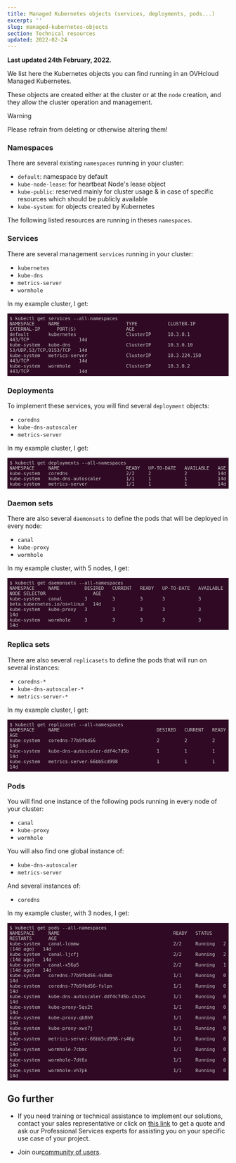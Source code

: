 ```yaml
---
title: Managed Kubernetes objects (services, deployments, pods...)
excerpt: ''
slug: managed-kubernetes-objects
section: Technical resources
updated: 2022-02-24
---
```


<style>
 pre {
     font-size: 14px;
 }
 pre.console {
   background-color: #300A24; 
   color: #ccc;
   font-family: monospace;
   padding: 5px;
   margin-bottom: 5px;
 }
 pre.console code {
   border: solid 0px transparent;
   font-family: monospace !important;
   font-size: 0.75em;
   color: #ccc;
 }
 .small {
     font-size: 0.75em;
 }
</style>

**Last updated 24th February, 2022.**

We list here the Kubernetes objects you can find running in an OVHcloud Managed Kubernetes.

These objects are created either at the cluster or at the `node` creation, and they allow the cluster operation and management.

> [!warning]
> Please refrain from deleting or otherwise altering them!


### Namespaces

There are several existing `namespaces` running in your cluster:

- `default`: namespace by default
- `kube-node-lease`: for heartbeat Node's lease object
- `kube-public`: reserved mainly for cluster usage & in case of specific resources which should be publicly available
- `kube-system`: for objects created by Kubernetes

The following listed resources are running in theses `namespaces`.

### Services

There are several management `services` running in your cluster:

- `kubernetes`
- `kube-dns`
- `metrics-server`
- `wormhole`

In my example cluster, I get:

<pre class="console"><code>$ kubectl get services --all-namespaces
NAMESPACE     NAME                        TYPE           CLUSTER-IP     EXTERNAL-IP      PORT(S)                  AGE
default       kubernetes                  ClusterIP      10.3.0.1       <none>           443/TCP                  14d
kube-system   kube-dns                    ClusterIP      10.3.0.10      <none>           53/UDP,53/TCP,9153/TCP   14d
kube-system   metrics-server              ClusterIP      10.3.224.150   <none>           443/TCP                  14d
kube-system   wormhole                    ClusterIP      10.3.0.2       <none>           443/TCP                  14d
</code></pre>


### Deployments

To implement these services, you will find several `deployment` objects:

- `coredns`
- `kube-dns-autoscaler`
- `metrics-server`

In my example cluster, I get:

<pre class="console"><code>$ kubectl get deployments --all-namespaces
NAMESPACE     NAME                        READY   UP-TO-DATE   AVAILABLE   AGE
kube-system   coredns                     2/2     2            2           14d
kube-system   kube-dns-autoscaler         1/1     1            1           14d
kube-system   metrics-server              1/1     1            1           14d
</code></pre>


### Daemon sets

There are also several `daemonsets` to define the pods that will be deployed in every node:

- `canal`
- `kube-proxy`
- `wormhole`

In my example cluster, with 5 nodes, I get:

<pre class="console"><code>$ kubectl get daemonsets --all-namespaces
NAMESPACE     NAME         DESIRED   CURRENT   READY   UP-TO-DATE   AVAILABLE   NODE SELECTOR                 AGE
kube-system   canal        3         3         3       3            3           beta.kubernetes.io/os=linux   14d
kube-system   kube-proxy   3         3         3       3            3           <none>                        14d
kube-system   wormhole     3         3         3       3            3           <none>                        14d
</code></pre>


### Replica sets

There are also several `replicasets` to define the pods that will run on several instances:

- `coredns-*`
- `kube-dns-autoscaler-*`
- `metrics-server-*`

In my example cluster, I get:

<pre class="console"><code>$ kubectl get replicaset --all-namespaces
NAMESPACE     NAME                                   DESIRED   CURRENT   READY   AGE
kube-system   coredns-77b9fbd56                      2         2         2       14d
kube-system   kube-dns-autoscaler-ddf4c7d5b          1         1         1       14d
kube-system   metrics-server-66bb5cd998              1         1         1       14d
</code></pre>


### Pods

You will find one instance of the following pods running in every node of your cluster:

- `canal`
- `kube-proxy`
- `wormhole`

You will also find one global instance of:

- `kube-dns-autoscaler`
- `metrics-server`

And several instances of:

- `coredns`

In my example cluster, with 3 nodes, I get:

<pre class="console"><code>$ kubectl get pods --all-namespaces
NAMESPACE     NAME                                         READY   STATUS    RESTARTS      AGE
kube-system   canal-lcmmw                                  2/2     Running   2 (14d ago)   14d
kube-system   canal-ljcfj                                  2/2     Running   2 (14d ago)   14d
kube-system   canal-x56p5                                  2/2     Running   1 (14d ago)   14d
kube-system   coredns-77b9fbd56-4s8mb                      1/1     Running   0             14d
kube-system   coredns-77b9fbd56-fslpn                      1/1     Running   0             14d
kube-system   kube-dns-autoscaler-ddf4c7d5b-chzvs          1/1     Running   0             14d
kube-system   kube-proxy-5qs2t                             1/1     Running   0             14d
kube-system   kube-proxy-qb8h9                             1/1     Running   0             14d
kube-system   kube-proxy-xws7j                             1/1     Running   0             14d
kube-system   metrics-server-66bb5cd998-rs46p              1/1     Running   0             14d
kube-system   wormhole-7cbmc                               1/1     Running   0             14d
kube-system   wormhole-7dt6x                               1/1     Running   0             14d
kube-system   wormhole-vh7pk                               1/1     Running   0             14d
</code></pre>

## Go further

- If you need training or technical assistance to implement our solutions, contact your sales representative or click on [this link](https://www.ovhcloud.com/en-gb/professional-services/) to get a quote and ask our Professional Services experts for assisting you on your specific use case of your project.

- Join our[community of users](https://community.ovh.com/en/).